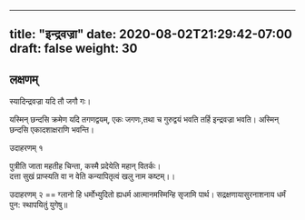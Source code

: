 
---
title: "इन्द्रवज्रा"
date: 2020-08-02T21:29:42-07:00
draft: false
weight: 30
---

## लक्षणम्

<div class="skt_gadya">


स्यादिन्द्रवज्रा यदि तौ जगौ गः।

यस्मिन् छन्दसि क्रमेण यदि तगणद्वयम्, एकः जगणः,तथा च गुरुद्वयं भवति तर्हि इन्द्रवज्रा भवति। अस्मिन् छन्दसि एकादशाक्षराणि भवन्ति।

उदाहरणम् १
<div class="shloka">
पुत्रीति जाता महतीह चिन्ता, कस्मै प्रदेयेति महान् वितर्कः। <br/>
दत्ता सुखं प्राप्स्यति वा न वेति कन्यापितृत्वं खलु नाम कष्टम्।। <br/>
</div>

उदाहरणम् २ == ग्लानो हि धर्मोभ्युदितो ह्यधर्म आत्मानमस्मिन्हि सृजामि पार्थ। सद्रक्षणायासुरनाशनाय धर्मं पुन: स्थापयितुं युगेषु॥

</div>